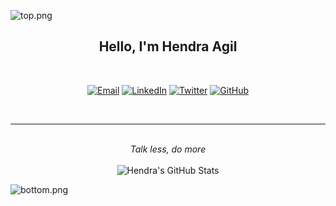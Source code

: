 ![top.png](https://i.loli.net/2020/08/18/C78XfFH9qZs4aUL.png)

<h2 align="center">
  Hello, I'm <b>Hendra Agil</b>
</h2>

<br/>

<p align="center">
  <a href="mailto:agilsyaputra26@gmail.com" target="_blank"><img src="https://img.shields.io/badge/-Gmail-c14438?style=flat-square&logo=Gmail&logoColor=white" alt="Email"></a>
  <a href="https://www.linkedin.com/in/hendraaagil" target="_blank"><img src="https://img.shields.io/badge/LinkedIn-%230077B5.svg?&style=flat-square&logo=linkedin&logoColor=white" alt="LinkedIn"></a>
  <a href="https://twitter.com/hendraaagil" target="_blank"><img src="https://img.shields.io/badge/-Twitter-1ca0f1?style=flat-square&labelColor=1ca0f1&logo=twitter&logoColor=white" alt="Twitter"></a>
  <a href="https://github.com/hendraaagil" target="_blank"><img src="https://img.shields.io/badge/-GitHub-181717?style=flat-square&logo=github" alt="GitHub"></a>
</p>

<br/>

---

<p align="center">
  <br/><i>Talk less, do more</i><br/><br/>
  <img src="https://github-readme-stats.vercel.app/api?username=hendraaagil&show_icons=true" alt="Hendra's GitHub Stats">
</p>

![bottom.png](https://i.loli.net/2020/08/18/kBTKzpXvYjsacCE.png)
